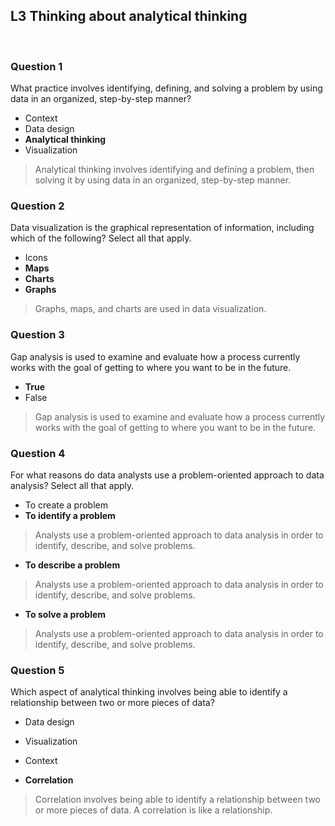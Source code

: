 ## L3 Thinking about analytical thinking

&nbsp;

### Question 1

What practice involves identifying, defining, and solving a problem by using data in an organized, step-by-step manner?

* Context
* Data design
* **Analytical thinking**
* Visualization

> Analytical thinking involves identifying and defining a problem, then solving it by using data in an organized, step-by-step manner.



### Question 2

Data visualization is the graphical representation of information, including which of the following? Select all that apply.

* Icons
* **Maps**
* **Charts**
* **Graphs**

> Graphs, maps, and charts are used in data visualization.



### Question 3

Gap analysis is used to examine and evaluate how a process currently works with the goal of getting to where you want to be in the future.

* **True**
* False

> Gap analysis is used to examine and evaluate how a process currently works with the goal of getting to where you want to be in the future.


### Question 4

For what reasons do data analysts use a problem-oriented approach to data analysis? Select all that apply. 

* To create a problem
* **To identify a problem**
> Analysts use a problem-oriented approach to data analysis in order to identify, describe, and solve problems.

* **To describe a problem**
> Analysts use a problem-oriented approach to data analysis in order to identify, describe, and solve problems.


* **To solve a problem**
>Analysts use a problem-oriented approach to data analysis in order to identify, describe, and solve problems.


### Question 5

Which aspect of analytical thinking involves being able to identify a relationship between two or more pieces of data?



* Data design

* Visualization

* Context

* **Correlation**
>Correlation involves being able to identify a relationship between two or more pieces of data. A correlation is like a relationship.

